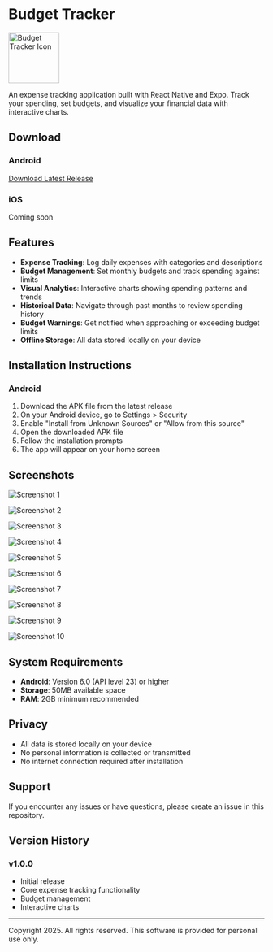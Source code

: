 # Budget Tracker

<img src="./screenshots/icon.png" alt="Budget Tracker Icon" width="100" height="100">

An expense tracking application built with React Native and Expo. Track your spending, set budgets, and visualize your financial data with interactive charts.

## Download

### Android
[Download Latest Release](https://github.com/yourusername/budget-tracker-app/releases/latest)

### iOS
Coming soon

## Features

- **Expense Tracking**: Log daily expenses with categories and descriptions
- **Budget Management**: Set monthly budgets and track spending against limits
- **Visual Analytics**: Interactive charts showing spending patterns and trends
- **Historical Data**: Navigate through past months to review spending history
- **Budget Warnings**: Get notified when approaching or exceeding budget limits
- **Offline Storage**: All data stored locally on your device

## Installation Instructions

### Android
1. Download the APK file from the latest release
2. On your Android device, go to Settings > Security
3. Enable "Install from Unknown Sources" or "Allow from this source"
4. Open the downloaded APK file
5. Follow the installation prompts
6. The app will appear on your home screen

## Screenshots

![Screenshot 1](./screenshots/1.jpg)

![Screenshot 2](./screenshots/2.jpg)

![Screenshot 3](./screenshots/3.jpg)

![Screenshot 4](./screenshots/4.jpg)

![Screenshot 5](./screenshots/5.jpg)

![Screenshot 6](./screenshots/6.jpg)

![Screenshot 7](./screenshots/7.jpg)

![Screenshot 8](./screenshots/8.jpg)

![Screenshot 9](./screenshots/9.jpg)

![Screenshot 10](./screenshots/10.jpg)

## System Requirements

- **Android**: Version 6.0 (API level 23) or higher
- **Storage**: 50MB available space
- **RAM**: 2GB minimum recommended

## Privacy

- All data is stored locally on your device
- No personal information is collected or transmitted
- No internet connection required after installation

## Support

If you encounter any issues or have questions, please create an issue in this repository.

## Version History

### v1.0.0
- Initial release
- Core expense tracking functionality
- Budget management
- Interactive charts

---

Copyright 2025. All rights reserved.
This software is provided for personal use only.

